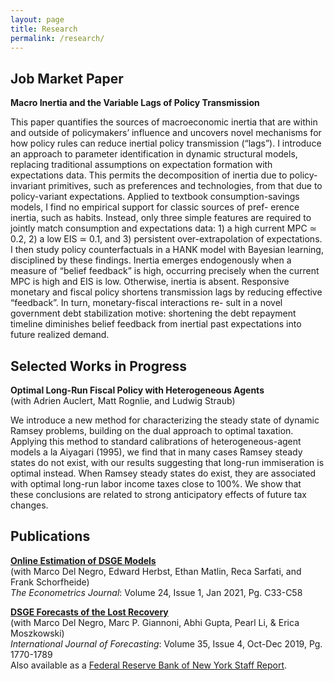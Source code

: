 ```yaml
---
layout: page
title: Research
permalink: /research/
---
```


Job Market Paper
-----------------
**Macro Inertia and the Variable Lags of Policy Transmission**  

This paper quantifies the sources of macroeconomic inertia that are within and outside
of policymakers’ influence and uncovers novel mechanisms for how policy rules can reduce
inertial policy transmission (“lags”). I introduce an approach to parameter identification in
dynamic structural models, replacing traditional assumptions on expectation formation with
expectations data. This permits the decomposition of inertia due to policy-invariant primitives,
such as preferences and technologies, from that due to policy-variant expectations. Applied to
textbook consumption-savings models, I find no empirical support for classic sources of pref-
erence inertia, such as habits. Instead, only three simple features are required to jointly match
consumption and expectations data: 1) a high current MPC ≃ 0.2, 2) a low EIS ≃ 0.1, and 3)
persistent over-extrapolation of expectations. I then study policy counterfactuals in a HANK
model with Bayesian learning, disciplined by these findings. Inertia emerges endogenously
when a measure of “belief feedback” is high, occurring precisely when the current MPC is high
and EIS is low. Otherwise, inertia is absent. Responsive monetary and fiscal policy shortens
transmission lags by reducing effective “feedback”. In turn, monetary-fiscal interactions re-
sult in a novel government debt stabilization motive: shortening the debt repayment timeline
diminishes belief feedback from inertial past expectations into future realized demand.  


Selected Works in Progress
-----------------
**Optimal Long-Run Fiscal Policy with Heterogeneous Agents**  
(with Adrien Auclert, Matt Rognlie, and Ludwig Straub)  

We introduce a new method for characterizing the steady state of dynamic Ramsey problems,
building on the dual approach to optimal taxation. Applying this method to standard calibrations
of heterogeneous-agent models a la Aiyagari (1995), we find that in many cases Ramsey steady
states do not exist, with our results suggesting that long-run immiseration is optimal instead.
When Ramsey steady states do exist, they are associated with optimal long-run labor income
taxes close to 100%. We show that these conclusions are related to strong anticipatory effects of future tax changes.  

Publications
--------------
**[Online Estimation of DSGE Models](https://academic.oup.com/ectj/article/24/1/C33/5909595?login=true)**  
(with Marco Del Negro, Edward Herbst, Ethan Matlin, Reca Sarfati, and Frank Schorfheide)  
*The Econometrics Journal*: Volume 24, Issue 1, Jan 2021, Pg. C33-C58    

**[DSGE Forecasts of the Lost Recovery](https://www.sciencedirect.com/science/article/abs/pii/S0169207018302012?via%3Dihub)**  
(with Marco Del Negro, Marc P. Giannoni, Abhi Gupta, Pearl Li, & Erica Moszkowski)  
*International Journal of Forecasting*: Volume 35, Issue 4, Oct-Dec 2019, Pg. 1770-1789  
Also available as a [Federal Reserve Bank of New York Staff Report](/files/sr844.pdf).
